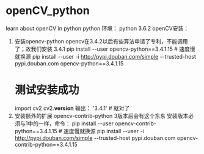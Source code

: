 # openCV_python
learn about openCV in python
python 环境： python 3.6.2
openCV安装：
1. 安装opencv-python
    opencv在3.4.2以后有些算法申请了专利，不能调用了；故我们安装 3.4.1
    pip install --user opencv-python==3.4.1.15 # 速度慢就换源
    pip install --user -i http://pypi.douban.com/simple --trusted-host pypi.douban.com opencv-python==3.4.1.15
    # 测试安装成功
    import cv2
    cv2.__version__
    输出：
    '3.4.1' # 就对了
2. 安装额外的扩展 opencv-contrib-python
    3版本后会有这个东东
    安装版本必须与1中的一样，命令：
    pip install --user opencv-contrib-python==3.4.1.15 # 速度慢就换源
    pip install --user -i http://pypi.douban.com/simple --trusted-host pypi.douban.com opencv-contrib-python==3.4.1.15


